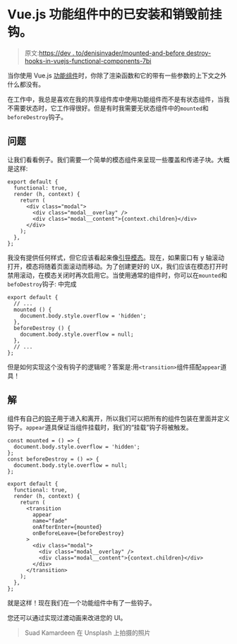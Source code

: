 # Vue.js 功能组件中的已安装和销毁前挂钩。

> 原文:[https://dev . to/denisinvader/mounted-and-before destroy-hooks-in-vuejs-functional-components-7bi](https://dev.to/denisinvader/mounted-and-beforedestroy-hooks-in-vuejs-functional-components-7bi)

当你使用 Vue.js [功能组件](https://vuejs.org/v2/guide/render-function.html#Functional-Components)时，你除了渲染函数和它的带有一些参数的上下文之外什么都没有。

在工作中，我总是喜欢在我的共享组件库中使用功能组件而不是有状态组件，当我不需要状态时，它工作得很好。但是有时我需要无状态组件中的`mounted`和`beforeDestroy`钩子。

## 问题

让我们看看例子。我们需要一个简单的模态组件来呈现一些覆盖和传递子块。大概是这样:

```
export default {
  functional: true,
  render (h, context) {
    return (
      <div class="modal">
        <div class="modal__overlay" />
        <div class="modal__content">{context.children}</div>
      </div>
    );
  },
}; 
```

我没有提供任何样式，但它应该看起来像[引导模态](https://getbootstrap.com/docs/4.0/components/modal/#live-demo)。现在，如果窗口有 y 轴滚动打开，模态将随着页面滚动而移动。为了创建更好的 UX，我们应该在模态打开时禁用滚动，在模态关闭时再次启用它。当使用通常的组件时，你可以在`mounted`和`befoDestroy`钩子:
中完成

```
export default {
  // ...
  mounted () {
    document.body.style.overflow = 'hidden';
  },
  beforeDestroy () {
    document.body.style.overflow = null;
  },
  // ...
}; 
```

但是如何实现这个没有钩子的逻辑呢？答案是:用`<transition>`组件搭配`appear`道具！

## 解

组件有自己的[钩子](https://vuejs.org/v2/guide/transitions.html#JavaScript-Hooks)用于进入和离开，所以我们可以把所有的组件包装在里面并定义钩子。`appear`道具保证当组件挂载时，我们的“挂载”钩子将被触发。

```
const mounted = () => {
  document.body.style.overflow = 'hidden';
};
const beforeDestroy = () => {
  document.body.style.overflow = null;
};

export default {
  functional: true,
  render (h, context) {
    return (
      <transition
        appear
        name="fade"
        onAfterEnter={mounted}
        onBeforeLeave={beforeDestroy}
      >
        <div class="modal">
          <div class="modal__overlay" />
          <div class="modal__content">{context.children}</div>
        </div>
      </transition>
    );
  },
}; 
```

就是这样！现在我们在一个功能组件中有了一些钩子。

您还可以通过实现过渡动画来改进您的 UI。

> Suad Kamardeen 在 Unsplash 上拍摄的照片